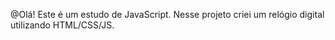 @Olá! Este é um estudo de JavaScript. Nesse projeto criei um relógio digital utilizando HTML/CSS/JS. 
